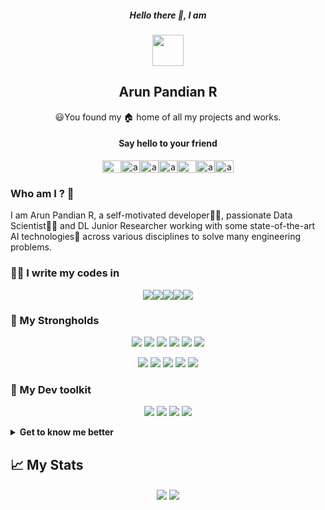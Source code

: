 <h5 align="center"> Hello there 👋, I am</h5>
<p align="center">
<a href="https://arunpandian.me"><img align="center" width="50px" src="https://github.com/arunpandian7/arunpandian7/blob/master/transparent-logo.png"/></a>
</p>
<h2 align="center"> Arun Pandian R </h2>
<p align="center">
😃You found my 🏠 home of all my projects and works.
</p>

<h4 align="center">Say hello to your friend</h3>
<p align="center">
<a href="https://twitter.com/arunpandian_r10" target="blank"><img align="center" src="https://cdn.jsdelivr.net/npm/simple-icons@3.0.1/icons/twitter.svg" alt="@arunpandian_r10" height="20" width="30" /></a><a href="https://linkedin.com/in/arunpandian-rk7" target="blank"><img align="center" src="https://cdn.jsdelivr.net/npm/simple-icons@3.0.1/icons/linkedin.svg" alt="arunpandian-rk7" height="20" width="30" /></a><a href="https://kaggle.com/arunrk7" target="blank"><img align="center" src="https://cdn.jsdelivr.net/npm/simple-icons@3.0.1/icons/kaggle.svg" alt="arunrk7" height="20" width="30" /></a><a href="https://instagram.com/arun_rk7" target="blank"><img align="center" src="https://cdn.jsdelivr.net/npm/simple-icons@3.0.1/icons/instagram.svg" alt="arun_rk7" height="20" width="30" /></a><a href="https://medium.com/@arunrk7.leo" target="blank"><img align="center" src="https://cdn.jsdelivr.net/npm/simple-icons@3.0.1/icons/medium.svg" alt="@arunrk7.leo" height="20" width="30" /></a><a href="https://www.youtube.com/c/arunrathina5" target="blank"><img align="center" src="https://cdn.jsdelivr.net/npm/simple-icons@3.0.1/icons/youtube.svg" alt="arunrathina5" height="20" width="30" /></a><a href="https://www.hackerrank.com/arunpandian7" target="blank"><img align="center" src="https://cdn.jsdelivr.net/npm/simple-icons@3.0.1/icons/hackerrank.svg" alt="arunpandian7" height="20" width="30" /></a>
</p>

### Who am I ? 🤔

I am Arun Pandian R, a self-motivated developer👨‍💻, passionate Data Scientist👨‍🔬 and DL Junior Researcher working with some state-of-the-art AI technologies🌟 across various disciplines to solve many engineering problems.

### 👨‍💻 I write my codes in
<!-- Thanks to Alexandre, check out his repo for badges https://github.com/alexandresanlim/Badges4-README.md-Profile -->
<p align="center">
<img src="https://img.shields.io/badge/python%20-%2314354C.svg?&style=for-the-badge&logo=python&logoColor=white"/><img src="https://img.shields.io/badge/javascript-%23F7DF1E.svg?&style=for-the-badge&logo=javascript&logoColor=black&labelColor=%2300000"/><img src="https://img.shields.io/badge/html5%20-%23E34F26.svg?&style=for-the-badge&logo=html5&logoColor=white"/><img src="https://img.shields.io/badge/css3%20-%231572B6.svg?&style=for-the-badge&logo=css3&logoColor=white"/><img src="https://img.shields.io/badge/c++%20-%2300599C.svg?&style=for-the-badge&logo=c%2B%2B&logoColor=white"/>

### 💪 My Strongholds
<p align="center">
<img src="https://img.shields.io/badge/TensorFlow%20-%23FF6F00.svg?&style=for-the-badge&logo=TensorFlow&logoColor=white" /> <img src="https://img.shields.io/badge/PyTorch-black?&style=for-the-badge&logo=pytorch&logoColor=red"/> <img src="https://img.shields.io/badge/Keras%20-%23D00000.svg?&style=for-the-badge&logo=Keras&logoColor=white"/> <img src="https://img.shields.io/badge/Numpy-013220?&style=for-the-badge&logo=numpy"/> <img src="https://img.shields.io/badge/Pandas-130654?&style=for-the-badge&logo=pandas"/> <img src="https://img.shields.io/badge/Scikit--Learn-%233294C7?&style=for-the-badge&logo=scikit-learn"/>  
</p>
<p align="center">
<img src="https://img.shields.io/badge/react%20-%2320232a.svg?&style=for-the-badge&logo=react&logoColor=%2361DAFB"/> <img src="https://img.shields.io/badge/Flask-grey?&style=for-the-badge&logo=flask"/> <img src="https://img.shields.io/badge/node.js%20-%2343853D.svg?&style=for-the-badge&logo=node.js&logoColor=white"/> <img src="https://img.shields.io/badge/bootstrap%20-%23563D7C.svg?&style=for-the-badge&logo=bootstrap&logoColor=white"/> <img src="https://img.shields.io/badge/gatsby%20-%23663399.svg?&style=for-the-badge&logo=gatsby&logoColor=white" />
</p>

### 🔨 My Dev toolkit
<p align="center">
<img src="https://img.shields.io/badge/git%20-%23F05032.svg?&style=for-the-badge&logo=git&logoColor=white"/>  <img src="https://img.shields.io/badge/github%20-%23181717.svg?&style=for-the-badge&logo=github&logoColor=white" />   <img src="https://img.shields.io/badge/vscode%20-%23007ACC.svg?&style=for-the-badge&logo=visual-studio-code&logoColor=white" />  <img src="https://img.shields.io/badge/Linux-black?&style=for-the-badge&logo=linux&logoColor=white"/>
</p> 

<details>
<summary> <strong> Get to know me better </strong> </summary>

## ❤ Things I love
- Everything Tech and Science. You can say, I am pretty much a geek in new Tech products and an hardcore enthusiast.
- Hollywood Movies and TV Show. I binge watch every pop culture movies and shows from all time.
</details>


## 📈 My Stats
<p align='center' >
<img align="center" src="https://github-readme-stats.vercel.app/api?username=arunpandian7&show_icons=true&theme=dark"/>
<img align="center" src="https://github-readme-stats.vercel.app/api/top-langs/?username=arunpandian7&layout=compact&theme=dark">
<p/>